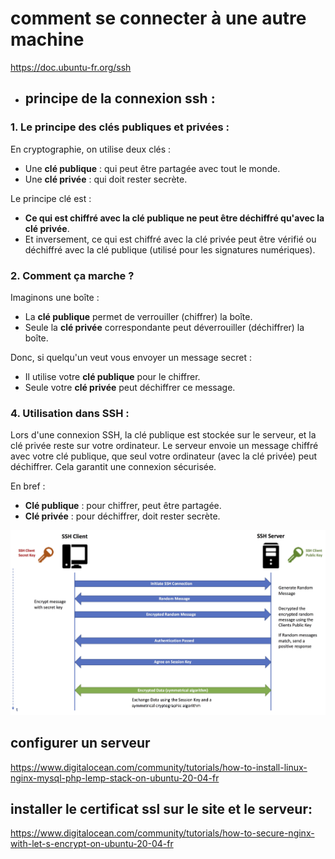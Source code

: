 # comment se connecter à une autre machine

https://doc.ubuntu-fr.org/ssh


- ## principe de la connexion ssh :

### 1. **Le principe des clés publiques et privées :**
En cryptographie, on utilise deux clés :
- Une **clé publique** : qui peut être partagée avec tout le monde.
- Une **clé privée** : qui doit rester secrète.

Le principe clé est :
- **Ce qui est chiffré avec la clé publique ne peut être déchiffré qu'avec la clé privée**.
- Et inversement, ce qui est chiffré avec la clé privée peut être vérifié ou déchiffré avec la clé publique (utilisé pour les signatures numériques).

### 2. **Comment ça marche ?**
Imaginons une boîte :
- La **clé publique** permet de verrouiller (chiffrer) la boîte.
- Seule la **clé privée** correspondante peut déverrouiller (déchiffrer) la boîte.

Donc, si quelqu'un veut vous envoyer un message secret :
- Il utilise votre **clé publique** pour le chiffrer.
- Seule votre **clé privée** peut déchiffrer ce message.


### 4. **Utilisation dans SSH :**
Lors d'une connexion SSH, la clé publique est stockée sur le serveur, et la clé privée reste sur votre ordinateur. Le serveur envoie un message chiffré avec votre clé publique, que seul votre ordinateur (avec la clé privée) peut déchiffrer. Cela garantit une connexion sécurisée.

En bref :
- **Clé publique** : pour chiffrer, peut être partagée.
- **Clé privée** : pour déchiffrer, doit rester secrète.

![alt text](../images/ssh.jpg)

## configurer un serveur

https://www.digitalocean.com/community/tutorials/how-to-install-linux-nginx-mysql-php-lemp-stack-on-ubuntu-20-04-fr


## installer le certificat ssl sur le site et le serveur: 

https://www.digitalocean.com/community/tutorials/how-to-secure-nginx-with-let-s-encrypt-on-ubuntu-20-04-fr
